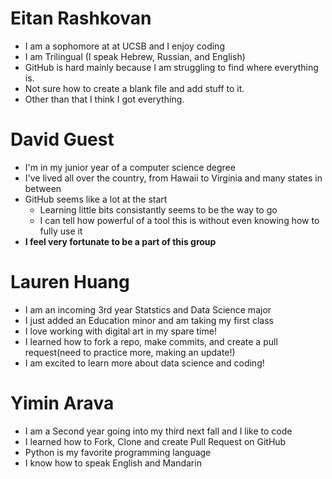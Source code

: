 # Eitan Rashkovan
- I am a sophomore at at UCSB and I enjoy coding
- I am Trilingual (I speak Hebrew, Russian, and English)
- GitHub is hard mainly because I am struggling to find where everything is.
- Not sure how to create a blank file and add stuff to it.
- Other than that I think I got everything.

# David Guest
- I'm in my junior year of a computer science degree
- I've lived all over the country, from Hawaii to Virginia and many states in between
- GitHub seems like a lot at the start
  - Learning little bits consistantly seems to be the way to go
  - I can tell how powerful of a tool this is without even knowing how to fully use it
- **I feel very fortunate to be a part of this group**

# Lauren Huang
- I am an incoming 3rd year Statstics and Data Science major
- I just added an Education minor and am taking my first class
- I love working with digital art in my spare time!
- I learned how to fork a repo, make commits, and create a pull request(need to practice more, making an update!)
- I am excited to learn more about data science and coding!

# Yimin Arava
- I am a Second year going into my third next fall and I like to code
- I learned how to Fork, Clone and create Pull Request on GitHub
- Python is my favorite programming language 
- I know how to speak English and Mandarin